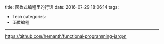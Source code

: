 title: 函数式编程里的行话
date: 2016-07-29 18:06:14
tags:
- Tech
categories:
- 函数编程
---

<https://github.com/hemanth/functional-programming-jargon>
